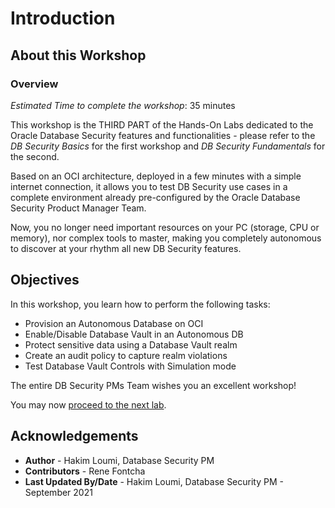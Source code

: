 # Introduction

## About this Workshop
### Overview
*Estimated Time to complete the workshop*: 35 minutes

This workshop is the THIRD PART of the Hands-On Labs dedicated to the Oracle Database Security features and functionalities - please refer to the *DB Security Basics* for the first workshop and *DB Security Fundamentals* for the second.

Based on an OCI architecture, deployed in a few minutes with a simple internet connection, it allows you to test DB Security use cases in a complete environment already pre-configured by the Oracle Database Security Product Manager Team.

Now, you no longer need important resources on your PC (storage, CPU or memory), nor complex tools to master, making you completely autonomous to discover at your rhythm all new DB Security features.

## Objectives

In this workshop, you learn how to perform the following tasks:

- Provision an Autonomous Database on OCI
- Enable/Disable Database Vault in an Autonomous DB
- Protect sensitive data using a Database Vault realm
- Create an audit policy to capture realm violations
- Test Database Vault Controls with Simulation mode

The entire DB Security PMs Team wishes you an excellent workshop!

You may now [proceed to the next lab](#next).

## Acknowledgements
- **Author** - Hakim Loumi, Database Security PM
- **Contributors** - Rene Fontcha
- **Last Updated By/Date** - Hakim Loumi, Database Security PM - September 2021
